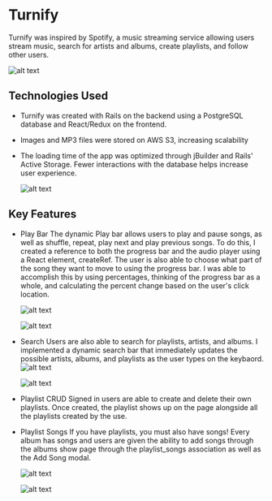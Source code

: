 # Turnify

Turnify was inspired by Spotify, a music streaming service allowing users stream music, search for artists and albums, create playlists, and follow other users.

   ![alt text](https://i.ibb.co/HBdMKRB/Screen-Shot-2019-06-27-at-11-04-17-AM-2.png)


 ## Technologies Used
 * Turnify was created with Rails on the backend using a PostgreSQL database and React/Redux on the frontend.
 * Images and MP3 files were stored on AWS S3, increasing scalability
 * The loading time of the app was optimized through jBuilder and Rails' Active Storage. Fewer interactions with the database     helps increase user experience.
 
    ![alt text](https://i.ibb.co/zZkdQz5/Screen-Shot-2019-07-05-at-12-43-53-PM.png)

## Key Features
 * Play Bar
   The dynamic Play bar allows users to play and pause songs, as well as shuffle, repeat, play next and play previous songs. To do this, I created a reference to both the progress bar      and the audio player using a React element, createRef. The user is also able to choose what part of the song they want to      move to using the progress bar. I was able to accomplish this by using percentages, thinking of the progress bar as a          whole, and calculating the percent change based on the user's click location.

   ![alt text](https://i.imgur.com/wzkL0Os.png)

   ![alt text](https://github.com/yardenroee/turnify/blob/master/PlayBarFunctionality.gif?raw=true)

 * Search
   Users are also able to search for playlists, artists, and albums. I implemented a dynamic search bar that immediately          updates the possible artists, albums, and playlists as the user types on the keybaord.
   ![alt text](https://i.imgur.com/V0tduyN.png)

   ![alt text](https://github.com/yardenroee/turnify/blob/master/SearchFunctionality.gif?raw=true)

  * Playlist CRUD
    Signed in users are able to create and delete their own playlists. Once created, the playlist shows up on the page alongside all the playlists created by the use.

  * Playlist Songs
    If you have playlists, you must also have songs! Every album has songs and users are given the ability to add songs through the albums show page through the playlist_songs association as well as the Add Song modal.

    ![alt text](https://i.imgur.com/c3vXWtU.png)
    
    ![alt text](https://github.com/yardenroee/turnify/blob/master/PlaylistCRUD.gif?raw=true)